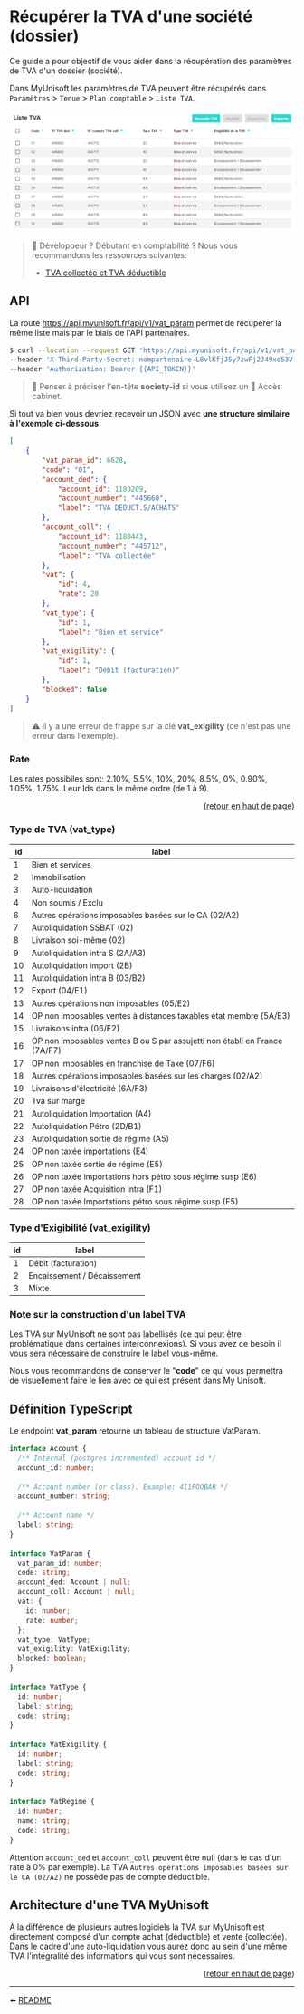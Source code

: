<span id="readme-top"></span>

# Récupérer la TVA d'une société (dossier)
Ce guide a pour objectif de vous aider dans la récupération des paramètres de TVA d'un dossier (société).

Dans MyUnisoft les paramètres de TVA peuvent être récupérés dans `Paramètres` > `Tenue` > `Plan comptable` > `Liste TVA`.

![](./images/liste_tva.PNG)

> 🐤 Développeur ? Débutant en comptabilité ? Nous vous recommandons les ressources suivantes:
> - [TVA collectée et TVA déductible](https://intia.fr/fr/ressources/lexique/tva-collectee-et-tva-deductible/)

## API

La route https://api.myunisoft.fr/api/v1/vat_param permet de récupérer la même liste mais par le biais de l'API partenaires.

```bash
$ curl --location --request GET 'https://api.myunisoft.fr/api/v1/vat_param' \
--header 'X-Third-Party-Secret: nompartenaire-L8vlKfjJ5y7zwFj2J49xo53V' \
--header 'Authorization: Bearer {{API_TOKEN}}'
```

> 👀 Penser à préciser l'en-tête **society-id** si vous utilisez un 🔹 Accès cabinet.

Si tout va bien vous devriez recevoir un JSON avec **une structure similaire à l'exemple ci-dessous**
```json
[
    {
        "vat_param_id": 6628,
        "code": "01",
        "account_ded": {
            "account_id": 1180209,
            "account_number": "445660",
            "label": "TVA DEDUCT.S/ACHATS"
        },
        "account_coll": {
            "account_id": 1180443,
            "account_number": "445712",
            "label": "TVA collectée"
        },
        "vat": {
            "id": 4,
            "rate": 20
        },
        "vat_type": {
            "id": 1,
            "label": "Bien et service"
        },
        "vat_exigility": {
            "id": 1,
            "label": "Débit (facturation)"
        },
        "blocked": false
    }
]
```

> ⚠️ Il y a une erreur de frappe sur la clé **vat_exigility** (ce n'est pas une erreur dans l'exemple).

### Rate
Les rates possibiles sont: 2.10%, 5.5%, 10%, 20%, 8.5%, 0%, 0.90%, 1.05%, 1.75%. Leur Ids dans le même ordre (de 1 à 9).

<p align="right">(<a href="#readme-top">retour en haut de page</a>)</p>

### Type de TVA (vat_type)

| id | label |
| --- | --- |
| 1 | Bien et services |
| 2 | Immobilisation |
| 3 | Auto-liquidation |
| 4 | Non soumis / Exclu |
| 6 | Autres opérations imposables basées sur le CA (02/A2) |
| 7 | Autoliquidation SSBAT (02) |
| 8 | Livraison soi-même (02) |
| 9 | Autoliquidation intra S (2A/A3) |
| 10 | Autoliquidation import (2B) |
| 11 | Autoliquidation intra B (03/B2) |
| 12 | Export (04/E1) |
| 13 | Autres opérations non imposables (05/E2) |
| 14 | OP non imposables ventes à distances taxables état membre (5A/E3) |
| 15 | Livraisons intra (06/F2) |
| 16 | OP non imposables ventes B ou S par assujetti non établi en France  (7A/F7) |
| 17 | OP non imposables en franchise de Taxe (07/F6) |
| 18 | Autres opérations imposables basées sur les charges (02/A2) |
| 19 | Livraisons d'électricité (6A/F3) |
| 20 | Tva sur marge |
| 21 | Autoliquidation Importation (A4) |
| 22 | Autoliquidation Pétro (2D/B1) |
| 23 | Autoliquidation sortie de régime (A5) |
| 24 | OP non taxée importations (E4) |
| 25 | OP non taxée sortie de régime (E5) |
| 26 | OP non taxée importations  hors pétro sous régime susp (E6) |
| 27 | OP non taxée Acquisition intra (F1) |
| 28 | OP non taxée Importations pétro sous régime susp (F5) |

### Type d'Exigibilité (vat_exigility)

| id | label |
| --- | --- |
| 1 | Débit (facturation) |
| 2 | Encaissement / Décaissement |
| 3 | Mixte |

### Note sur la construction d'un label TVA

Les TVA sur MyUnisoft ne sont pas labellisés (ce qui peut être problématique dans certaines interconnexions). Si vous avez ce besoin il vous sera nécessaire de construire le label vous-même.

Nous vous recommandons de conserver le "**code**" ce qui vous permettra de visuellement faire le lien avec ce qui est présent dans My Unisoft.

## Définition TypeScript

Le endpoint **vat_param** retourne un tableau de structure VatParam.

```ts
interface Account {
  /** Internal (postgres incremented) account id */
  account_id: number;

  /** Account number (or class). Example: 411FOOBAR */
  account_number: string;

  /** Account name */
  label: string;
}

interface VatParam { 
  vat_param_id: number;
  code: string;
  account_ded: Account | null;
  account_coll: Account | null;
  vat: {
    id: number;
    rate: number;
  };
  vat_type: VatType;
  vat_exigility: VatExigility;
  blocked: boolean;
}

interface VatType {
  id: number;
  label: string;
  code: string;
}

interface VatExigility {
  id: number;
  label: string;
  code: string;
}

interface VatRegime {
  id: number;
  name: string;
  code: string;
}
```

Attention `account_ded` et `account_coll` peuvent être null (dans le cas d'un rate à 0% par exemple). La TVA `Autres opérations imposables basées sur le CA (02/A2)` ne possède pas de compte déductible.

## Architecture d'une TVA MyUnisoft
À la différence de plusieurs autres logiciels la TVA sur MyUnisoft est directement composé d'un compte achat (déductible) et vente (collectée). Dans le cadre d'une auto-liquidation vous aurez donc au sein d'une même TVA l'intégralité des informations qui vous sont nécessaires.

<p align="right">(<a href="#readme-top">retour en haut de page</a>)</p>

---

⬅️ [README](../README.md)
